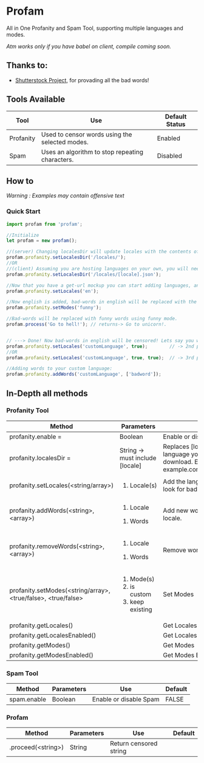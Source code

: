 # Profam
All in One Profanity and Spam Tool, supporting multiple languages and modes.

*Atm works only if you have babel on client, compile coming soon.*

## Thanks to:
- [Shutterstock Project](https://github.com/shutterstock/List-of-Dirty-Naughty-Obscene-and-Otherwise-Bad-Words), for provading all the bad words!

## Tools Available
| Tool | Use | Default Status |
| --- | --- | --- |
| Profanity | Used to censor words using the selected modes. | Enabled |
| Spam | Uses an algorithm to stop repeating characters. | Disabled |


## How to
*Warning : Examples may contain offensive text*

### Quick Start

```javascript
import profam from 'profam';

//Initialize
let profam = new profam();

//(server) Changing localesDir will update locales with the contents of the dir
profam.profanity.setLocalesDir('/locales/');
//OR
//(client) Assuming you are hosting languages on your own, you will need to specify a get-url mockup.
profam.profanity.setLocalesDir('/locales/[locale].json');

//Now that you have a get-url mockup you can start adding languages, and profam will take care of the rest.
profam.profanity.setLocales('en');

//Now english is added, bad-words in english will be replaced with the default mode's text. To change it:
profam.profanity.setModes('funny');

//Bad-words will be replaced with funny words using funny mode.
profam.process('Go to hell!'); // returns-> Go to unicorn!.


// ---> Done! Now bad-words in english will be censored! Lets say you want to add a custom language:
profam.profanity.setLocales('customLanguage', true);        // -> 2nd param: marks it as custom
//OR
profam.profanity.setLocales('customLanguage', true, true);  // -> 3rd param: simply *adds* a new language, instead of replacing english.

//Adding words to your custom language:
profam.profanity.addWords('customLanguage', ['badword']);
```


## In-Depth all methods

### Profanity Tool
|	Method	|	Parameters	|	Use	|	Default	|
|	-----	|	-----	|	-----	|	-----	|
|	profanity.enable =	|	Boolean	|	Enable or disable profanity	|	TRUE	|
|	profanity.localesDir =	|	String -> must include [locale]	|	Replaces [locale] with the language you want to download. Ex: example.com/locales/[locale].js	|	null	|
|	profanity.setLocales(\<string/array\>)	|	<ol><li>Locale(s)</li></ol>	|	Add the languages you wonna look for bad-words	|		|
|	profanity.addWords(\<string\>, \<array\>)	|	<ol><li>Locale</li></ol><ol><li>Words</li></ol>	|	Add new words in selected locale.	|		|
|	profanity.removeWords(\<string\>, \<array\>)	|	<ol><li>Locale</li></ol><ol><li>Words</li></ol>	|	Remove words from locale.	|		|
|	profanity.setModes(\<string/array\>, \<true/false\>, \<true/false\>	|	<ol><li>Mode(s)</li><li>is custom</li><li>keep existing</li></ol>	|	Set Modes	|	<ol><li>asterisks-obscure</li><li>false</li><li>false</li></ol>	|
|	profanity.getLocales()	|		|	Get Locales	|		|
|	profanity.getLocalesEnabled()	|		|	Get Locales Enabled	|		|
|	profanity.getModes()	|		|	Get Modes	|		|
|	profanity.getModesEnabled()	|		|	Get Modes Enabled	|		|

### Spam Tool
|	Method	|	Parameters	|	Use	|	Default	|
|	-----	|	-----	|	-----	|	-----	|
|	spam.enable	|	Boolean	|	Enable or disable Spam	|	FALSE	|

### Profam
|	Method	|	Parameters	|	Use	|	Default	|
|	-----	|	-----	|	-----	|	-----	|
|	.proceed(\<string\>)	|	String	|	Return censored string	|		|
